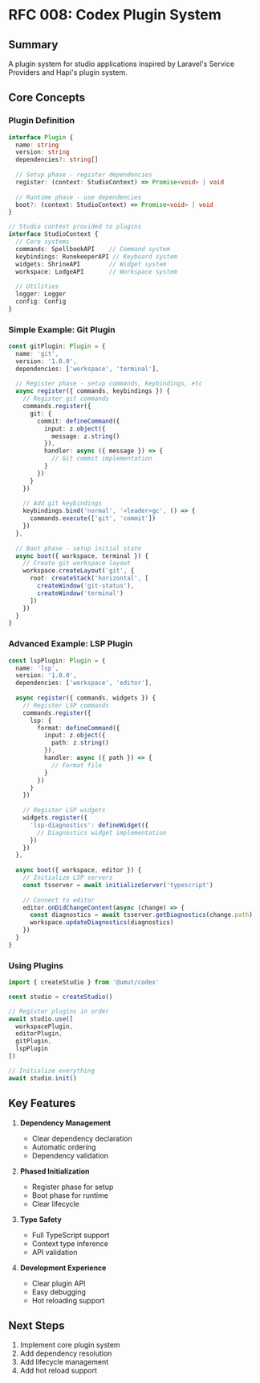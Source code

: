 # RFC 008: Codex Plugin System

## Summary
A plugin system for studio applications inspired by Laravel's Service Providers and Hapi's plugin system.

## Core Concepts

### Plugin Definition
```typescript
interface Plugin {
  name: string
  version: string
  dependencies?: string[]
  
  // Setup phase - register dependencies
  register: (context: StudioContext) => Promise<void> | void
  
  // Runtime phase - use dependencies
  boot?: (context: StudioContext) => Promise<void> | void
}

// Studio context provided to plugins
interface StudioContext {
  // Core systems
  commands: SpellbookAPI    // Command system
  keybindings: RunekeeperAPI // Keyboard system
  widgets: ShrineAPI        // Widget system
  workspace: LodgeAPI       // Workspace system
  
  // Utilities
  logger: Logger
  config: Config
}
```

### Simple Example: Git Plugin
```typescript
const gitPlugin: Plugin = {
  name: 'git',
  version: '1.0.0',
  dependencies: ['workspace', 'terminal'],
  
  // Register phase - setup commands, keybindings, etc
  async register({ commands, keybindings }) {
    // Register git commands
    commands.register({
      git: {
        commit: defineCommand({
          input: z.object({
            message: z.string()
          }),
          handler: async ({ message }) => {
            // Git commit implementation
          }
        })
      }
    })
    
    // Add git keybindings
    keybindings.bind('normal', '<leader>gc', () => {
      commands.execute(['git', 'commit'])
    })
  },
  
  // Boot phase - setup initial state
  async boot({ workspace, terminal }) {
    // Create git workspace layout
    workspace.createLayout('git', {
      root: createStack('horizontal', [
        createWindow('git-status'),
        createWindow('terminal')
      ])
    })
  }
}
```

### Advanced Example: LSP Plugin
```typescript
const lspPlugin: Plugin = {
  name: 'lsp',
  version: '1.0.0',
  dependencies: ['workspace', 'editor'],
  
  async register({ commands, widgets }) {
    // Register LSP commands
    commands.register({
      lsp: {
        format: defineCommand({
          input: z.object({
            path: z.string()
          }),
          handler: async ({ path }) => {
            // Format file
          }
        })
      }
    })
    
    // Register LSP widgets
    widgets.register({
      'lsp-diagnostics': defineWidget({
        // Diagnostics widget implementation
      })
    })
  },
  
  async boot({ workspace, editor }) {
    // Initialize LSP servers
    const tsserver = await initializeServer('typescript')
    
    // Connect to editor
    editor.onDidChangeContent(async (change) => {
      const diagnostics = await tsserver.getDiagnostics(change.path)
      workspace.updateDiagnostics(diagnostics)
    })
  }
}
```

### Using Plugins
```typescript
import { createStudio } from '@umut/codex'

const studio = createStudio()

// Register plugins in order
await studio.use([
  workspacePlugin,
  editorPlugin,
  gitPlugin,
  lspPlugin
])

// Initialize everything
await studio.init()
```

## Key Features

1. **Dependency Management**
   - Clear dependency declaration
   - Automatic ordering
   - Dependency validation

2. **Phased Initialization**
   - Register phase for setup
   - Boot phase for runtime
   - Clear lifecycle

3. **Type Safety**
   - Full TypeScript support
   - Context type inference
   - API validation

4. **Development Experience**
   - Clear plugin API
   - Easy debugging
   - Hot reloading support

## Next Steps
1. Implement core plugin system
2. Add dependency resolution
3. Add lifecycle management
4. Add hot reload support 